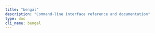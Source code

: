 ```yaml
---
title: "bengal"
description: "Command-line interface reference and documentation"
type: doc
cli_name: bengal
---
```


